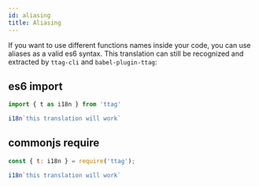 ```yaml
---
id: aliasing
title: Aliasing
---
```


If you want to use different functions names inside your code, you can use aliases as a valid es6 
syntax. This translation can still be recognized and extracted by `ttag-cli` and `babel-plugin-ttag`:

## es6 import

```js
import { t as i18n } from 'ttag'

i18n`this translation will work`
```

## commonjs require

```js
const { t: i18n } = require('ttag');

i18n`this translation will work`
```
